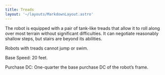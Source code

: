 ```yaml
---
title: Treads
layout: '~/layouts/MarkdownLayout.astro'
---
```

The robot is equipped with a pair of tank-like treads that allow it to roll
along over most terrain without significant difficulties. It can negotiate
reasonably shallow steps, but stairs are beyond its abilities.

Robots with treads cannot jump or swim.

Base Speed: 20 feet.

Purchase DC: One-quarter the base purchase DC of the robot’s frame.

